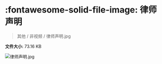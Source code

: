 # :fontawesome-solid-file-image: 律师声明

> 其他 / 非视频 / 律师声明.jpg

**文件大小**: 73.16 KB

<img src="https://file.hsyhx.top/其他/非视频/律师声明.jpg"  alt="律师声明.jpg" />